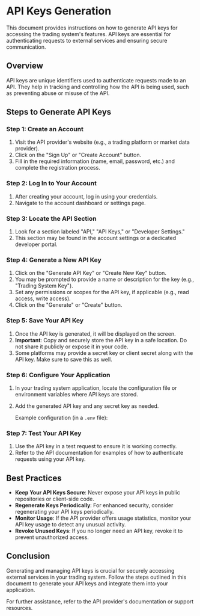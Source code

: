 # API Keys Generation

This document provides instructions on how to generate API keys for accessing the trading system's features. API keys are essential for authenticating requests to external services and ensuring secure communication.

## Overview

API keys are unique identifiers used to authenticate requests made to an API. They help in tracking and controlling how the API is being used, such as preventing abuse or misuse of the API.

## Steps to Generate API Keys

### Step 1: Create an Account

1. Visit the API provider's website (e.g., a trading platform or market data provider).
2. Click on the "Sign Up" or "Create Account" button.
3. Fill in the required information (name, email, password, etc.) and complete the registration process.

### Step 2: Log In to Your Account

1. After creating your account, log in using your credentials.
2. Navigate to the account dashboard or settings page.

### Step 3: Locate the API Section

1. Look for a section labeled "API," "API Keys," or "Developer Settings."
2. This section may be found in the account settings or a dedicated developer portal.

### Step 4: Generate a New API Key

1. Click on the "Generate API Key" or "Create New Key" button.
2. You may be prompted to provide a name or description for the key (e.g., "Trading System Key").
3. Set any permissions or scopes for the API key, if applicable (e.g., read access, write access).
4. Click on the "Generate" or "Create" button.

### Step 5: Save Your API Key

1. Once the API key is generated, it will be displayed on the screen.
2. **Important**: Copy and securely store the API key in a safe location. Do not share it publicly or expose it in your code.
3. Some platforms may provide a secret key or client secret along with the API key. Make sure to save this as well.

### Step 6: Configure Your Application

1. In your trading system application, locate the configuration file or environment variables where API keys are stored.
2. Add the generated API key and any secret key as needed.

   Example configuration (in a `.env` file):


### Step 7: Test Your API Key

1. Use the API key in a test request to ensure it is working correctly.
2. Refer to the API documentation for examples of how to authenticate requests using your API key.

## Best Practices

- **Keep Your API Keys Secure**: Never expose your API keys in public repositories or client-side code.
- **Regenerate Keys Periodically**: For enhanced security, consider regenerating your API keys periodically.
- **Monitor Usage**: If the API provider offers usage statistics, monitor your API key usage to detect any unusual activity.
- **Revoke Unused Keys**: If you no longer need an API key, revoke it to prevent unauthorized access.

## Conclusion

Generating and managing API keys is crucial for securely accessing external services in your trading system. Follow the steps outlined in this document to generate your API keys and integrate them into your application.

For further assistance, refer to the API provider's documentation or support resources.